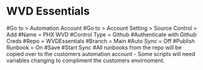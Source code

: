 # WVD Essentials
#Go to > Automation Account
#Go to > Account Setting > Source Control > Add
#Name = PHX WVD
#Control Type = Github
#Authenticate with Github Creds
#Repo = WVDEssentials
#Branch = Main
#Auto Sync = Off
#Publish Runbook = On
#Save
#Start Sync
#All runbooks from the repo will be copied over to the customers automation account - Some scripts will need variables changing to compliment the customers envirnoment.
#
